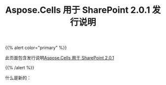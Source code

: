 ﻿---
title: Aspose.Cells 用于 SharePoint 2.0.1 发行说明
type: docs
weight: 10
url: /zh/sharepoint/aspose-cells-for-sharepoint-2-0-1-release-notes/
---
{{% alert color="primary" %}} 

此页面包含发行说明[Aspose.Cells 用于 SharePoint 2.0.1](https://downloads.aspose.com/cells/sharepoint/new-releases/aspose.cells-for-sharepoint-2.0.1/)

{{% /alert %}} 

什么是新的：
